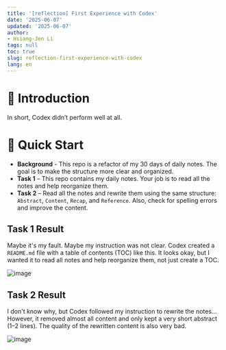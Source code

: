 ```yaml
---
title: '[reflection] First Experience with Codex'
date: '2025-06-07'
updated: '2025-06-07'
author:
- Hsiang-Jen Li
tags: null
toc: true
slug: reflection-first-experience-with-codex
lang: en
---
```


# 📌 Introduction

In short, Codex didn’t perform well at all.

<!-- more -->

# 🚀 Quick Start

- **Background** - This repo is a refactor of my 30 days of daily notes. The goal is to make the structure more clear and organized.
- **Task 1** – This repo contains my daily notes. Your job is to read all the notes and help reorganize them.
- **Task 2** – Read all the notes and rewrite them using the same structure: `Abstract`, `Content`, `Recap`, and `Reference`. Also, check for spelling errors and improve the content.

## Task 1 Result

Maybe it's my fault. Maybe my instruction was not clear. Codex created a `README.md` file with a table of contents (TOC) like this. It looks okay, but I wanted it to read all notes and help reorganize them, not just create a TOC.

![image](https://hackmd.io/_uploads/H1YcGqxQee.png)


## Task 2 Result

I don't know why, but Codex followed my instruction to rewrite the notes... However, it removed almost all content and only kept a very short abstract (1–2 lines).
The quality of the rewritten content is also very bad.

![image](https://hackmd.io/_uploads/ryity9eXgg.png)

